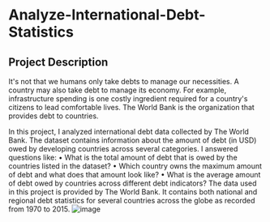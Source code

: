 # Analyze-International-Debt-Statistics

## Project Description
It's not that we humans only take debts to manage our necessities. A country may also take debt to manage its economy. For example, infrastructure spending is one costly ingredient required for a country's citizens to lead comfortable lives. The World Bank is the organization that provides debt to countries.

In this project, I analyzed international debt data collected by The World Bank. The dataset contains information about the amount of debt (in USD) owed by developing countries across several categories. I answered questions like:
	• What is the total amount of debt that is owed by the countries listed in the dataset?
	• Which country owns the maximum amount of debt and what does that amount look like?
	• What is the average amount of debt owed by countries across different debt indicators?
The data used in this project is provided by The World Bank. It contains both national and regional debt statistics for several countries across the globe as recorded from 1970 to 2015.
![image](https://user-images.githubusercontent.com/101866033/167979476-f5a3aeae-564e-48ee-8b16-5354b94928be.png)
